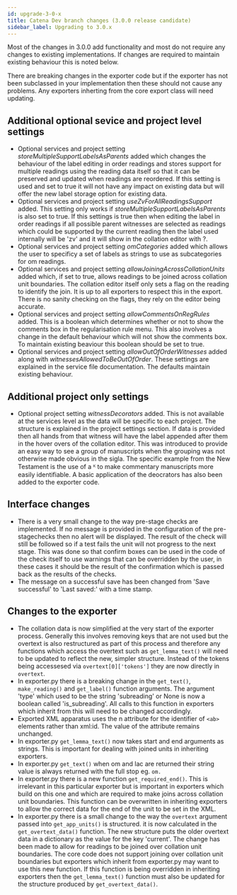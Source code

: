 ```yaml
---
id: upgrade-3-0-x
title: Catena Dev branch changes (3.0.0 release candidate)
sidebar_label: Upgrading to 3.0.x
---
```


Most of the changes in 3.0.0 add functionality and most do not require any changes to existing implementations. If changes
are required to maintain existing behaviour this is noted below.

There are breaking changes in the exporter code but if the exporter has not been subclassed in your implementation then
these should not cause any problems. Any exporters inherting from the core export class will need updating.

## Additional optional sevice and project level settings

- Optional services and project setting *storeMultipleSupportLabelsAsParents* added which changes the behaviour of the label editing in order readings and stores support for multiple readings using the reading data itself so that it can be preserved and updated when readings are reordered. If this setting is used and set to true it will not have any impact on existing data but will offer the new label storage option for existing data.
- Optional services and project setting *useZvForAllReadingsSupport* added. This setting only works if *storeMultipleSupportLabelsAsParents* is also set to true. If this settings is true then when editing the label in order readings if all possible parent witnesses are selected as readings which could be supported by the current reading then the label used internally will be 'zv' and it will show in the collation editor with ?.
- Optional services and project setting *omCategories* added which allows the user to specificy a set of labels as strings to use as subcategories for om readings.
- Optional services and project setting *allowJoiningAcrossCollationUnits* added which, if set to true, allows readings to be joined across collation unit boundaries. The collation editor itself only sets a flag on the reading to identify the join. It is up to all exporters to respect this in the export. There is no sanity checking on the flags, they rely on the editor being accurate.
- Optional services and project setting *allowCommentsOnRegRules* added. This is a boolean which determines whether or not to show the comments box in the regularisation rule menu. This also involves a change in the default behaviour which will not show the comments box. To maintain existing beaviour this boolean should be set to true.
- Optional services and project setting *allowOutOfOrderWitnesses* added along with *witnessesAllowedToBeOutOfOrder*. These settings are explained in the service file documentation. The defaults maintain existing behaviour.

## Additional project only settings

- Optional project setting *witnessDecorators* added. This is not available at the services level as the data will be specific to each project. The structure is explained in the project settings section. If data is provided then all hands from that witness will have the label appended after them in the hover overs of the collation editor. This was introduced to provide an easy way to see a group of manuscripts when the grouping was not otherwise made obvious in the sigla. The specific example from the New Testament is the use of a ᴷ to make commentary manuscripts more easily identifiable. A basic application of the deocrators has also been added to the exporter code.

## Interface changes

- There is a very small change to the way pre-stage checks are implemented. If no message is provided in the configuration of the pre-stagechecks then no alert will be displayed. The result of the check will still be followed so if a test fails the unit will not progress to the next stage. This was done so that confirm boxes can be used in the code of the check itself to use warnings that can be overridden by the user, in these cases it should be the result of the confirmation which is passed back as the results of the checks.
- The message on a successful save has been changed from 'Save successful' to 'Last saved:' with a time stamp.

## Changes to the exporter

- The collation data is now simplified at the very start of the exporter process. Generally this involves removing keys that are not used but the overtext is also restructured as part of this process and therefore any functions which access the overtext such as ```get_lemma_text()``` will need to be updated to reflect the new, simpler structure. Instead of the tokens being accessesed via ```overtext[0]['tokens']``` they are now directly in ```overtext```.
- In exporter.py there is a breaking change in the ```get_text()```, ```make_reading()``` and ```get_label()``` function arguments. The argument 'type' which used to be the string 'subreading' or None is now a boolean called 'is_subreading'. All calls to this function in exporters which inherit from this will need to be changed accordingly.
- Exported XML apparatus uses the n attribute for the identifier of ```<ab>``` elements rather than xml:id. The value of the attribute remains unchanged.
- In exporter.py ```get_lemma_text()``` now takes start and end arguments as strings. This is important for dealing with joined units in inheriting exporters.
- In exporter.py ```get_text()``` when om and lac are returned their string value is always returned with the full stop eg. ```om.```
- In exporter.py there is a new function ```get_required_end()```. This is irrelevant in this particular exporter but is important in exporters which build on this one and which are required to make joins across collation unit boundaries. This function can be overwritten in inheriting exporters to allow the correct data for the end of the unit to be set in the XML.
- In exporter.py there is a small change to the way the ```overtext``` argument passed into ```get_app_units()``` is structured. it is now calculated in the ```get_overtext_data()``` function. The new structure puts the older overtext data in a dictionary as the value for the key 'current'. The change has been made to allow for readings to be joined over collation unit boundaries. The core code does not support joining over collation unit boundaries but exporters which inherit from exporter.py may want to use this new function. If this function is being overridden in inheriting exporters then the ```get_lemma_text()``` function must also be updated for the structure produced by ```get_overtext_data()```.
